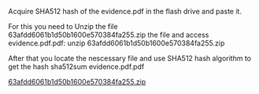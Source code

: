 Acquire SHA512 hash of the evidence.pdf in the flash drive and paste it.

For this you need to Unzip the file 63afdd6061b1d50b1600e570384fa255.zip the file and access evidence.pdf.pdf:
unzip 63afdd6061b1d50b1600e570384fa255.zip

After that you locate the nescessary file and use SHA512 hash algorithm to get the hash
sha512sum evidence.pdf.pdf


[63afdd6061b1d50b1600e570384fa255.zip](https://github.com/user-attachments/files/22393731/63afdd6061b1d50b1600e570384fa255.zip)
